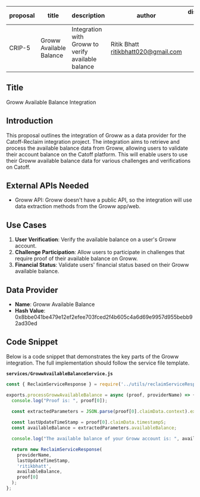 | proposal | title                   | description                                         | author                    | discussions-to | status | type        | category | created    | requires |
|----------|-------------------------|-----------------------------------------------------|---------------------------|----------------|--------|-------------|----------|------------|----------|
| CRIP-5   | Groww Available Balance | Integration with Groww to verify available balance  | Ritik Bhatt <ritikbhatt020@gmail.com> |                | Draft  | Integration | CRIP     | 2024-07-07 |          |

## Title

Groww Available Balance Integration

## Introduction

This proposal outlines the integration of Groww as a data provider for the Catoff-Reclaim integration project. The integration aims to retrieve and process the available balance data from Groww, allowing users to validate their account balance on the Catoff platform. This will enable users to use their Groww available balance data for various challenges and verifications on Catoff.

## External APIs Needed

- Groww API: Groww doesn't have a public API, so the integration will use data extraction methods from the Groww app/web.

## Use Cases

1. **User Verification**: Verify the available balance on a user's Groww account.
2. **Challenge Participation**: Allow users to participate in challenges that require proof of their available balance on Groww.
3. **Financial Status**: Validate users' financial status based on their Groww available balance.

## Data Provider

- **Name**: Groww Available Balance
- **Hash Value**: 0x8bbe041be479e12ef2efee703fced2f4b605c4a6d69e9957d955bebb92ad30ed

## Code Snippet

Below is a code snippet that demonstrates the key parts of the Groww integration. The full implementation should follow the service file template.

**`services/GrowwAvailableBalanceService.js`**

```javascript
const { ReclaimServiceResponse } = require('../utils/reclaimServiceResponse');

exports.processGrowwAvailableBalance = async (proof, providerName) => {
  console.log("Proof is: ", proof[0]);

  const extractedParameters = JSON.parse(proof[0].claimData.context).extractedParameters;
  
  const lastUpdateTimeStamp = proof[0].claimData.timestampS;
  const availableBalance = extractedParameters.availableBalance;

  console.log("The available balance of your Groww account is: ", availableBalance);

  return new ReclaimServiceResponse(
    providerName,
    lastUpdateTimeStamp,
    'ritikbhatt', 
    availableBalance,
    proof[0]
  );
};
